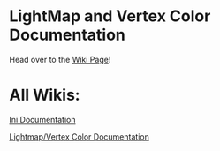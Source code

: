 # LightMap and Vertex Color Documentation
Head over to the [Wiki Page](https://github.com/MurrenMods/LMVCDocumentation/wiki)!

# All Wikis:
[Ini Documentation](https://github.com/MurrenMods/IniDocumentation) <br>

[Lightmap/Vertex Color Documentation](https://github.com/MurrenMods/LMVCDocumentation) <br>
